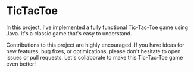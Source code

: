 # TicTacToe

In this project, I've implemented a fully functional Tic-Tac-Toe game using Java. It's a classic game that's easy to understand.


Contributions to this project are highly encouraged. If you have ideas for new features, bug fixes, or optimizations, please don't hesitate to open issues or pull requests. Let's collaborate to make this Tic-Tac-Toe game even better!
